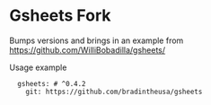 # Gsheets Fork

Bumps versions and brings in an example from https://github.com/WilliBobadilla/gsheets/


Usage example

```
  gsheets: # ^0.4.2
    git: https://github.com/bradintheusa/gsheets

```